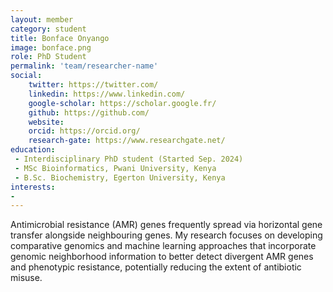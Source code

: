 ```yaml
---
layout: member
category: student
title: Bonface Onyango
image: bonface.png
role: PhD Student
permalink: 'team/researcher-name'
social:
    twitter: https://twitter.com/
    linkedin: https://www.linkedin.com/
    google-scholar: https://scholar.google.fr/
    github: https://github.com/
    website:
    orcid: https://orcid.org/
    research-gate: https://www.researchgate.net/
education:
 - Interdisciplinary PhD student (Started Sep. 2024)
 - MSc Bioinformatics, Pwani University, Kenya 
 - B.Sc. Biochemistry, Egerton University, Kenya
interests:
- 
---
```

Antimicrobial resistance (AMR) genes frequently spread via horizontal gene transfer alongside neighbouring genes. My research focuses on developing comparative genomics and machine learning approaches that incorporate genomic neighborhood information to better detect divergent AMR genes and phenotypic resistance, potentially reducing the extent of antibiotic misuse.

